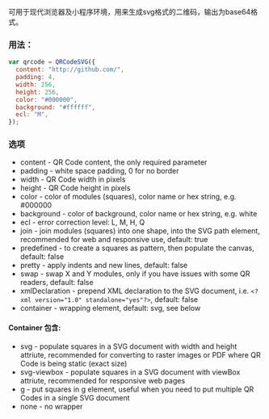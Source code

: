可用于现代浏览器及小程序环境，用来生成svg格式的二维码，输出为base64格式。

### 用法：

```javascript
var qrcode = QRCodeSVG({
  content: "http://github.com/",
  padding: 4,
  width: 256,
  height: 256,
  color: "#000000",
  background: "#ffffff",
  ecl: "M",
});
```

### 选项

- content - QR Code content, the only required parameter
- padding - white space padding, 0 for no border
- width - QR Code width in pixels
- height - QR Code height in pixels
- color - color of modules (squares), color name or hex string, e.g. #000000
- background - color of background, color name or hex string, e.g. white
- ecl - error correction level: L, M, H, Q
- join - join modules (squares) into one shape, into the SVG path element, recommended for web and responsive use, default: true
- predefined - to create a squares as pattern, then populate the canvas, default: false
- pretty - apply indents and new lines, default: false
- swap - swap X and Y modules, only if you have issues with some QR readers, default: false
- xmlDeclaration - prepend XML declaration to the SVG document, i.e. `<?xml version="1.0" standalone="yes"?>`, default: false
- container - wrapping element, default: svg, see below

#### Container 包含:

- svg - populate squares in a SVG document with width and height attriute, recommended for converting to raster images or PDF where QR Code is being static (exact size)
- svg-viewbox - populate squares in a SVG document with viewBox attriute, recommended for responsive web pages
- g - put squares in g element, useful when you need to put multiple QR Codes in a single SVG document
- none - no wrapper
